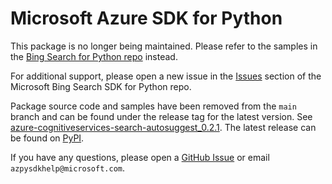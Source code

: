 # Microsoft Azure SDK for Python

This package is no longer being maintained. Please refer to the samples in the [Bing Search for Python repo](https://github.com/microsoft/bing-search-sdk-for-python/tree/main) instead.

For additional support, please open a new issue in the [Issues](https://github.com/microsoft/bing-search-sdk-for-python/issues) section of the Microsoft Bing Search SDK for Python repo.

Package source code and samples have been removed from the `main` branch and can be found under the release tag for the latest version. See [azure-cognitiveservices-search-autosuggest_0.2.1](https://github.com/Azure/azure-sdk-for-python/tree/azure-cognitiveservices-search-autosuggest_0.2.1/sdk/cognitiveservices/azure-cognitiveservices-search-autosuggest). The latest release can be found on [PyPI](https://pypi.org/project/azure-cognitiveservices-search-autosuggest/).

If you have any questions, please open a [GitHub Issue](https://github.com/Azure/azure-sdk-for-python/issues) or email `azpysdkhelp@microsoft.com`.